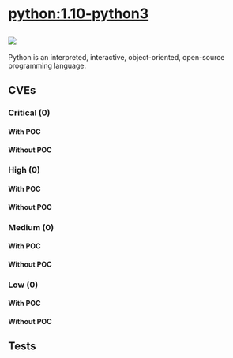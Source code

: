 # [python:1.10-python3](https://hub.docker.com/_/python?tab=tags)
![](https://img.shields.io/static/v1?label=tag&message=1.10-python3&color=blue)
---
<p>
Python is an interpreted, interactive, object-oriented, open-source programming language.
</p>

## CVEs
### Critical (0)
#### With POC

#### Without POC


### High (0)
#### With POC

#### Without POC


### Medium (0)
#### With POC

#### Without POC


### Low (0)
#### With POC

#### Without POC


## Tests
